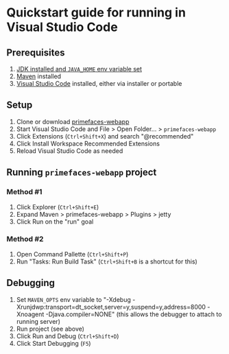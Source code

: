 # Quickstart guide for running in Visual Studio Code

## Prerequisites

1. [JDK installed and `JAVA_HOME` env variable set](https://github.com/redhat-developer/vscode-java/wiki/JDK-Requirements)
2. [Maven](https://maven.apache.org/install.html) installed
3. [Visual Studio Code](https://code.visualstudio.com/docs/setup/setup-overview) installed, either via installer or portable

## Setup

1. Clone or download [primefaces-webapp](https://github.com/gezzergarcia/primefaces-redirect)
2. Start Visual Studio Code and File > Open Folder... > `primefaces-webapp`
3. Click Extensions (`Ctrl+Shift+X`) and search "@recommended"
4. Click Install Workspace Recommended Extensions
5. Reload Visual Studio Code as needed

## Running `primefaces-webapp` project

### Method #1
1. Click Explorer (`Ctrl+Shift+E`)
2. Expand Maven > primefaces-webapp > Plugins > jetty
3. Click Run on the "run" goal

### Method #2
1. Open Command Pallette (`Ctrl+Shift+P`)
2. Run "Tasks: Run Build Task" (`Ctrl+Shift+B` is a shortcut for this)

## Debugging

1. Set `MAVEN_OPTS` env variable to "-Xdebug -Xrunjdwp:transport=dt_socket,server=y,suspend=y,address=8000 -Xnoagent -Djava.compiler=NONE" (this allows the debugger to attach to running server)
2. Run project (see above)
3. Click Run and Debug (`Ctrl+Shift+D`)
4. Click Start Debugging (`F5`)
